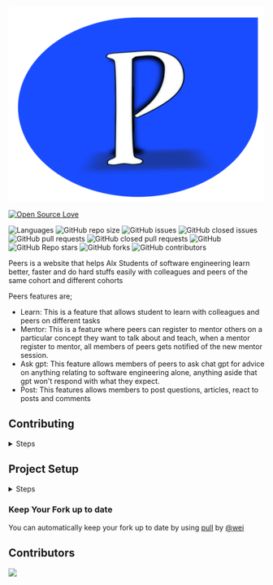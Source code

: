 ![Logo](static/assets/new-peers.png)

[![Open Source Love](https://badges.frapsoft.com/os/v1/open-source-175x29.png?v=103)](https://github.com/ellerbrock/open-source-badges/)

![Languages](https://img.shields.io/github/languages/top/Ayobami6/peers)
![GitHub repo size](https://img.shields.io/github/repo-size/Ayobami6/peers)
![GitHub issues](https://img.shields.io/github/issues/Ayobami6/peers)
![GitHub closed issues](https://img.shields.io/github/issues-closed/Ayobami6/peers)
![GitHub pull requests](https://img.shields.io/github/issues-pr/Ayobami6/peers)
![GitHub closed pull requests](https://img.shields.io/github/issues-pr-closed-raw/Ayobami6/peers)
![GitHub](https://img.shields.io/github/license/Ayobami6/peers)
![GitHub Repo stars](https://img.shields.io/github/stars/Ayobami6/peers?style=social)
![GitHub forks](https://img.shields.io/github/forks/Ayobami6/peers?style=social)
![GitHub contributors](https://img.shields.io/github/contributors/Ayobami6/peers)

Peers is a website that helps Alx Students of software engineering learn better, faster and do hard stuffs easily with colleagues and peers of the same cohort and different cohorts

Peers features are;

- Learn: This is a feature that allows student to learn with colleagues and peers on different tasks
- Mentor: This is a feature where peers can register to mentor others on a particular concept they want to talk about and teach, when a mentor register to mentor, all members of peers gets notified of the new mentor session.
- Ask gpt: This feature allows members of peers to ask chat gpt for advice on anything relating to software engineering alone, anything aside that gpt won't respond with what they expect.
- Post: This features allows members to post questions, articles, react to posts and comments

## Contributing

<details>
<summary>
Steps
</summary>

- Star the repository

![star repo](https://docs.github.com/assets/images/help/stars/starring-a-repository.png)

- Fork the repository

![fork image](https://www.earthdatascience.org/images/earth-analytics/git-version-control/githubguides-bootcamp-fork.png)

- Clone the forked repo to your local machine

```bash
git clone <url>
```

- Create a branch

```bash
git branch <branch name>
```

- Add your changes

- Create a pull request from your development branch

- Not sure of changes to make?

Check the Project section of the original repo for projects todo list or Click Goto Project below

[Goto Project](https://github.com/users/Ayobami6/projects/1)

or Goto Issues and choose any issues to fix

[Issues](https://github.com/Ayobami6/peers/issues)

</details>

## Project Setup

<details>
<summary>
Steps
</summary>

- Create a folder with name peers on your local machine

```bash
mkdir peers
cd peers
```

- Create virtual environment for linux and MacOX

```bash
python3 -m venv
```

- Activate venv

```bash
. venv/bin/activate
```

for Windows

```bash
> mkdir myproject
> cd myproject
> py -3 -m venv venv
```

Activate for Windows

```bash
venv\Scripts\activate
```

- Install all project dependecies

```bash
pip install -r requirements.txt
```

- Create `.env` file inside the root of peers to store your OpenAI Api

- Requesting the Postgresql database admin

Send an email [here](mailto:ayobamidele006@gmail.com) or Create and issue requesting it and specify changes to make or issues to fix

- Test the app from your local machine

Run

```bash
python manage.py runserver
```

Then open the generated port and host with your web browser with home endpoint

Like this

```
http://127.0.0.1:8000/home
```

If you encouter an issue setting up
create an Issue [here](https://github.com/Ayobami6/peers/issues)

</details>

### Keep Your Fork up to date

You can automatically keep your fork up to date by using [pull](https://github.com/wei/pull) by [@wei](https://github.com/wei/)

## Contributors

<a href="https://github.com/Ayobami6/peers/graphs/contributors">
  <img src="https://contrib.rocks/image?repo=Ayobami6/peers" />
</a>

